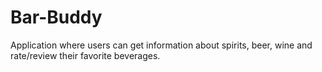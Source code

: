 # Bar-Buddy
Application where users can get information about spirits, beer, wine and rate/review their favorite beverages.
